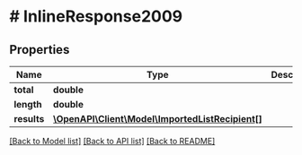 # # InlineResponse2009

## Properties

Name | Type | Description | Notes
------------ | ------------- | ------------- | -------------
**total** | **double** |  |
**length** | **double** |  |
**results** | [**\OpenAPI\Client\Model\ImportedListRecipient[]**](ImportedListRecipient.md) |  |

[[Back to Model list]](../../README.md#models) [[Back to API list]](../../README.md#endpoints) [[Back to README]](../../README.md)
